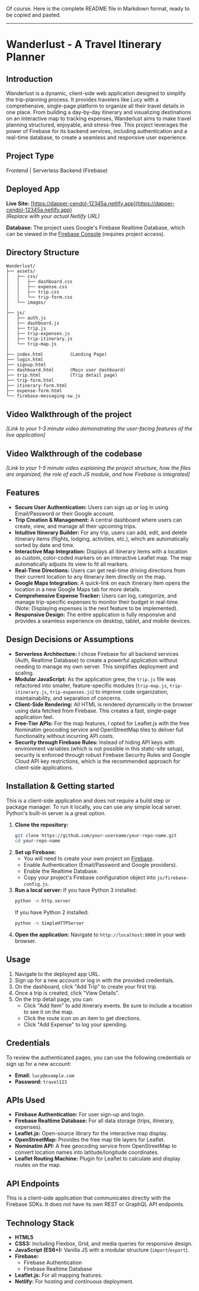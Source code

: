 Of course. Here is the complete README file in Markdown format, ready to be copied and pasted.

---

# Wanderlust - A Travel Itinerary Planner

## Introduction
Wanderlust is a dynamic, client-side web application designed to simplify the trip-planning process. It provides travelers like Lucy with a comprehensive, single-page platform to organize all their travel details in one place. From building a day-by-day itinerary and visualizing destinations on an interactive map to tracking expenses, Wanderlust aims to make travel planning structured, enjoyable, and stress-free. This project leverages the power of Firebase for its backend services, including authentication and a real-time database, to create a seamless and responsive user experience.

## Project Type
Frontend | Serverless Backend (Firebase)

## Deployed App
**Live Site:** [https://dapper-cendol-12345a.netlify.app](https://dapper-cendol-12345a.netlify.app)  
*(Replace with your actual Netlify URL)*

**Database:** The project uses Google's Firebase Realtime Database, which can be viewed in the [Firebase Console](https://console.firebase.google.com/) (requires project access).

## Directory Structure
```
Wanderlust/
├── assets/
│   ├── css/
│   │   ├── dashboard.css
│   │   ├── expense.css
│   │   ├── trip.css
│   │   └── trip-form.css
│   └── images/
│
├── js/
│   ├── auth.js
│   ├── dashboard.js
│   ├── trip.js
│   ├── trip-expenses.js
│   ├── trip-itinerary.js
│   └── trip-map.js
│
├── index.html          (Landing Page)
├── login.html
├── signup.html
├── dashboard.html      (Main user dashboard)
├── trip.html           (Trip detail page)
├── trip-form.html
├── itinerary-form.html
├── expense-form.html
└── firebase-messaging-sw.js
```

## Video Walkthrough of the project
*[Link to your 1-3 minute video demonstrating the user-facing features of the live application]*

## Video Walkthrough of the codebase
*[Link to your 1-5 minute video explaining the project structure, how the files are organized, the role of each JS module, and how Firebase is integrated]*

## Features
- **Secure User Authentication:** Users can sign up or log in using Email/Password or their Google account.
- **Trip Creation & Management:** A central dashboard where users can create, view, and manage all their upcoming trips.
- **Intuitive Itinerary Builder:** For any trip, users can add, edit, and delete itinerary items (flights, lodging, activities, etc.), which are automatically sorted by date and time.
- **Interactive Map Integration:** Displays all itinerary items with a location as custom, color-coded markers on an interactive Leaflet map. The map automatically adjusts its view to fit all markers.
- **Real-Time Directions:** Users can get real-time driving directions from their current location to any itinerary item directly on the map.
- **Google Maps Integration:** A quick-link on each itinerary item opens the location in a new Google Maps tab for more details.
- **Comprehensive Expense Tracker:** Users can log, categorize, and manage trip-specific expenses to monitor their budget in real-time. (Note: Displaying expenses is the next feature to be implemented).
- **Responsive Design:** The entire application is fully responsive and provides a seamless experience on desktop, tablet, and mobile devices.

## Design Decisions or Assumptions
- **Serverless Architecture:** I chose Firebase for all backend services (Auth, Realtime Database) to create a powerful application without needing to manage my own server. This simplifies deployment and scaling.
- **Modular JavaScript:** As the application grew, the `trip.js` file was refactored into smaller, feature-specific modules (`trip-map.js`, `trip-itinerary.js`, `trip-expenses.js`) to improve code organization, maintainability, and separation of concerns.
- **Client-Side Rendering:** All HTML is rendered dynamically in the browser using data fetched from Firebase. This creates a fast, single-page application feel.
- **Free-Tier APIs:** For the map features, I opted for Leaflet.js with the free Nominatim geocoding service and OpenStreetMap tiles to deliver full functionality without incurring API costs.
- **Security through Firebase Rules:** Instead of hiding API keys with environment variables (which is not possible in this static-site setup), security is enforced through robust Firebase Security Rules and Google Cloud API key restrictions, which is the recommended approach for client-side applications.

## Installation & Getting started
This is a client-side application and does not require a build step or package manager. To run it locally, you can use any simple local server. Python's built-in server is a great option.

1.  **Clone the repository:**
    ```bash
    git clone https://github.com/your-username/your-repo-name.git
    cd your-repo-name
    ```
2.  **Set up Firebase:**
    - You will need to create your own project on [Firebase](https://firebase.google.com/).
    - Enable Authentication (Email/Password and Google providers).
    - Enable the Realtime Database.
    - Copy your project's Firebase configuration object into `js/firebase-config.js`.
3.  **Run a local server:**
    If you have Python 3 installed:
    ```bash
    python -m http.server
    ```
    If you have Python 2 installed:
    ```bash
    python -m SimpleHTTPServer
    ```
4.  **Open the application:**
    Navigate to `http://localhost:8000` in your web browser.

## Usage
1.  Navigate to the deployed app URL.
2.  Sign up for a new account or log in with the provided credentials.
3.  On the dashboard, click "Add Trip" to create your first trip.
4.  Once a trip is created, click "View Details".
5.  On the trip detail page, you can:
    - Click "Add Item" to add itinerary events. Be sure to include a location to see it on the map.
    - Click the route icon on an item to get directions.
    - Click "Add Expense" to log your spending.

## Credentials
To review the authenticated pages, you can use the following credentials or sign up for a new account:

-   **Email:** `lucy@example.com`
-   **Password:** `travel123`

## APIs Used
-   **Firebase Authentication:** For user sign-up and login.
-   **Firebase Realtime Database:** For all data storage (trips, itinerary, expenses).
-   **Leaflet.js:** Open-source library for the interactive map display.
-   **OpenStreetMap:** Provides the free map tile layers for Leaflet.
-   **Nominatim API:** A free geocoding service from OpenStreetMap to convert location names into latitude/longitude coordinates.
-   **Leaflet Routing Machine:** Plugin for Leaflet to calculate and display routes on the map.

## API Endpoints
This is a client-side application that communicates directly with the Firebase SDKs. It does not have its own REST or GraphQL API endpoints.

## Technology Stack
-   **HTML5**
-   **CSS3:** Including Flexbox, Grid, and media queries for responsive design.
-   **JavaScript (ES6+):** Vanilla JS with a modular structure (`import`/`export`).
-   **Firebase:**
    -   Firebase Authentication
    -   Firebase Realtime Database
-   **Leaflet.js:** For all mapping features.
-   **Netlify:** For hosting and continuous deployment.